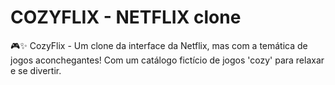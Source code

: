 # COZYFLIX - NETFLIX clone

🎮✨ CozyFlix - Um clone da interface da Netflix, mas com a temática de jogos aconchegantes! Com um catálogo fictício de jogos 'cozy' para relaxar e se divertir. 

